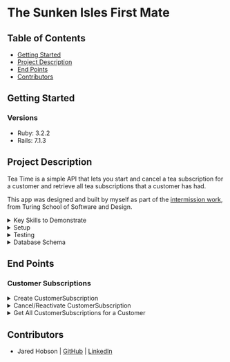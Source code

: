 # The Sunken Isles First Mate

## Table of Contents
- [Getting Started](#getting-started)
- [Project Description](#project-description)
- [End Points](#end-points)
- [Contributors](#contributors)

## Getting Started
### Versions
- Ruby: 3.2.2
- Rails: 7.1.3

## Project Description

Tea Time is a simple API that lets you start and cancel a tea subscription for a customer and retrieve all tea subscriptions that a customer has had.  

This app was designed and built by myself as part of the [intermission work](https://mod4.turing.edu/projects/take_home/take_home_be), from Turing School of Software and Design.

<details>
  <summary>Key Skills to Demonstrate</summary>

- A strong understanding of Rails
- Ability to create restful routes
- Demonstration of well-organized code, following OOP
- Test Driven Development
- Clear documentation
</details>

<details>
  <summary>Setup</summary>

  1. Fork and/or Clone this Repo from GitHub.
  2. In your terminal use `$ git clone <ssh or https path>`.
  3. Change into the cloned directory using `$ cd example`.
  4. Install the gem packages using `$ bundle install`.
  5. Database Migrations can be set up by running: 
  ``` bash 
  $ rails db:{drop,create,migrate,seed}
  ```
</details>

<details>
  <summary>Testing</summary>

  Test using the terminal utilizing RSpec:

  ```bash
  $ bundle exec rspec spec/<follow directory path to test specific files>
  ```

  or test the whole suite with `$ bundle exec rspec`

  Test Results as of 6/29/24: 100.0%
</details>

<details>
  <summary>Database Schema</summary>

```
ActiveRecord::Schema[7.1].define(version: 2024_06_27_232609) do
  # These are extensions that must be enabled in order to support this database
  enable_extension "plpgsql"

  create_table "customer_subscriptions", force: :cascade do |t|
    t.bigint "customer_id", null: false
    t.bigint "subscription_id", null: false
    t.integer "status", default: 1
    t.datetime "created_at", null: false
    t.datetime "updated_at", null: false
    t.index ["customer_id"], name: "index_customer_subscriptions_on_customer_id"
    t.index ["subscription_id"], name: "index_customer_subscriptions_on_subscription_id"
  end

  create_table "customers", force: :cascade do |t|
    t.string "first_name"
    t.string "last_name"
    t.string "email"
    t.string "address"
    t.datetime "created_at", null: false
    t.datetime "updated_at", null: false
    t.index ["email"], name: "index_customers_on_email", unique: true
  end

  create_table "subscriptions", force: :cascade do |t|
    t.string "title"
    t.integer "price"
    t.integer "status"
    t.integer "frequency"
    t.datetime "created_at", null: false
    t.datetime "updated_at", null: false
  end

  create_table "teas", force: :cascade do |t|
    t.string "title"
    t.string "description"
    t.integer "temperature"
    t.integer "brew_time"
    t.datetime "created_at", null: false
    t.datetime "updated_at", null: false
  end

  add_foreign_key "customer_subscriptions", "customers"
  add_foreign_key "customer_subscriptions", "subscriptions"
end
```
</details>

## End Points
### Customer Subscriptions
<details>
<summary> Create CustomerSubscription </summary>

Request:

```http
POST /api/v1/customer_subscriptions
Content-Type: application/json
Accept: application/json
```

Body: 

```json
{ 
    "customer_subscription": 
        {
             "customer_id": 1,
             "subscription_id": 3
        }
 }
```

Response: `status: 201`

```json
{
    "data": {
        "id": "1",
        "type": "customer_subscription",
        "attributes": {
            "status": "active",
            "title": "It's Tea",
            "price": 5000,
            "frequency": 3
        },
        "relationships": {
            "customer": {
                "data": {
                    "id": "1",
                    "type": "customer"
                }
            },
            "subscription": {
                "data": {
                    "id": "3",
                    "type": "subscription"
                }
            }
        }
    }
}
```
</details>

<details>
<summary> Cancel/Reactivate CustomerSubscription </summary>

Request:

```http
PATCH api/v1/customer_subscriptions/1
Content-Type: application/json
Accept: application/json
```

Body: 

```json
{
    "status": "cancelled"
}
```

Response: `status: 200`

```json
{
    "data": {
        "id": "1",
        "type": "customer_subscription",
        "attributes": {
            "status": "cancelled",
            "title": "It's Tea",
            "price": 5000,
            "frequency": 3
        },
        "relationships": {
            "customer": {
                "data": {
                    "id": "1",
                    "type": "customer"
                }
            },
            "subscription": {
                "data": {
                    "id": "3",
                    "type": "subscription"
                }
            }
        }
    }
}
```
</details>

<details>
<summary> Get All CustomerSubscriptions for a Customer </summary>

Request:

```http
GET /api/v1/customer_subscriptions/1
Content-Type: application/json
Accept: application/json
```

Response: `status: 200`

```json
{
    "data": [
        {
            "id": "1",
            "type": "customer_subscription",
            "attributes": {
                "status": "active",
                "title": "Expensive Tea",
                "price": 10000,
                "frequency": 1
            },
            "relationships": {
                "customer": {
                    "data": {
                        "id": "1",
                        "type": "customer"
                    }
                },
                "subscription": {
                    "data": {
                        "id": "1",
                        "type": "subscription"
                    }
                }
            }
        },
        {
            "id": "2",
            "type": "customer_subscription",
            "attributes": {
                "status": "active",
                "title": "Least Expensive Tea",
                "price": 100,
                "frequency": 12
            },
            "relationships": {
                "customer": {
                    "data": {
                        "id": "1",
                        "type": "customer"
                    }
                },
                "subscription": {
                    "data": {
                        "id": "2",
                        "type": "subscription"
                    }
                }
            }
        },
        ...,
        ...
    ]
}
```

This endpoint also accepts query params to filter subscriptions with a status of active or cancelled.

Example:
```http
GET /api/v1/customer_subscriptions/1?status=cancelled
Content-Type: application/json
Accept: application/json
```

or

```http
GET /api/v1/customer_subscriptions/1?status=active
Content-Type: application/json
Accept: application/json
```
</details>

## Contributors

* Jared Hobson | [GitHub](https://github.com/JaredMHobson) | [LinkedIn](https://www.linkedin.com/in/jaredhobson/)
